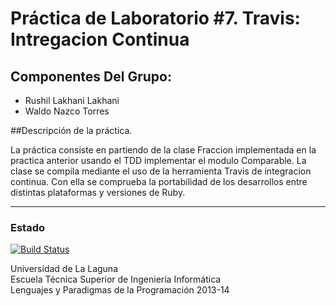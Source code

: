 Práctica de Laboratorio #7. Travis: Intregacion Continua
================

## Componentes Del Grupo:

- Rushil Lakhani Lakhani
- Waldo Nazco Torres



##Descripción de la práctica.

La práctica consiste en partiendo de la clase Fraccion implementada en la practica anterior usando el TDD implementar 
el modulo Comparable. La clase se compila mediante el uso de la herramienta Travis de integracion continua. 
Con ella se comprueba la portabilidad de los desarrollos entre distintas plataformas y versiones de Ruby.

---

### Estado

[![Build Status](https://travis-ci.org/alu0100537031/prct07.png?branch=master)](https://travis-ci.org/alu0100537031/prct07)


Universidad de La Laguna  
Escuela Técnica Superior de Ingeniería Informática  
Lenguajes y Paradigmas de la Programación 2013-14
